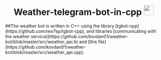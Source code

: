 <h1 align="center">Weather-telegram-bot-in-cpp</a> 
<img src="https://github.com/blackcater/blackcater/raw/main/images/Hi.gif" height="32"/></h1>
##The weather bot is written in C++ using the library  [tgbot-cpp](https://github.com/reo7sp/tgbot-cpp), and libraries [communicating with the weather service](https://github.com/kovdan01/weather-bot/blob/master/src/weather_api.h) and [this file](https://github.com/kovdan01/weather-bot/blob/master/src/weather_api.cpp).

